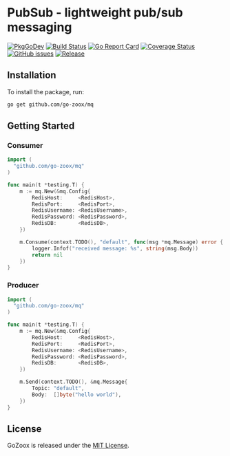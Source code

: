 # PubSub - lightweight pub/sub messaging

[![PkgGoDev](https://pkg.go.dev/badge/github.com/go-zoox/mq)](https://pkg.go.dev/github.com/go-zoox/mq)
[![Build Status](https://github.com/go-zoox/mq/actions/workflows/ci.yml/badge.svg?branch=master)](https://github.com/go-zoox/mq/actions/workflows/ci.yml)
[![Go Report Card](https://goreportcard.com/badge/github.com/go-zoox/mq)](https://goreportcard.com/report/github.com/go-zoox/mq)
[![Coverage Status](https://coveralls.io/repos/github/go-zoox/mq/badge.svg?branch=master)](https://coveralls.io/github/go-zoox/mq?branch=master)
[![GitHub issues](https://img.shields.io/github/issues/go-zoox/mq.svg)](https://github.com/go-zoox/mq/issues)
[![Release](https://img.shields.io/github/tag/go-zoox/mq.svg?label=Release)](https://github.com/go-zoox/mq/tags)

## Installation
To install the package, run:
```bash
go get github.com/go-zoox/mq
```

## Getting Started


### Consumer
```go
import (
  "github.com/go-zoox/mq"
)

func main(t *testing.T) {
	m := mq.New(&mq.Config{
		RedisHost:     <RedisHost>,
		RedisPort:     <RedisPort>,
		RedisUsername: <RedisUsername>,
		RedisPassword: <RedisPassword>,
		RedisDB:       <RedisDB>,
	})

	m.Consume(context.TODO(), "default", func(msg *mq.Message) error {
		logger.Infof("received message: %s", string(msg.Body))
		return nil
	})
}
```

### Producer
```go
import (
  "github.com/go-zoox/mq"
)

func main(t *testing.T) {
	m := mq.New(&mq.Config{
		RedisHost:     <RedisHost>,
		RedisPort:     <RedisPort>,
		RedisUsername: <RedisUsername>,
		RedisPassword: <RedisPassword>,
		RedisDB:       <RedisDB>,
	})

	m.Send(context.TODO(), &mq.Message{
		Topic: "default",
		Body:  []byte("hello world"),
	})
}
```

## License
GoZoox is released under the [MIT License](./LICENSE).
